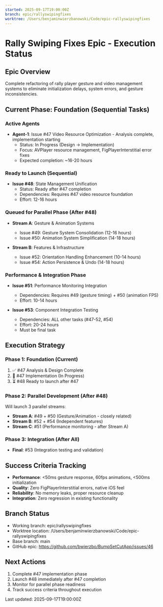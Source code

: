 ```yaml
---
started: 2025-09-17T19:00:00Z
branch: epic/rallyswipingfixes
worktree: /Users/benjaminwierzbanowski/Code/epic-rallyswipingfixes
---
```


# Rally Swiping Fixes Epic - Execution Status

## Epic Overview
Complete refactoring of rally player gesture and video management systems to eliminate initialization delays, system errors, and gesture inconsistencies.

## Current Phase: Foundation (Sequential Tasks)

### Active Agents
- **Agent-1**: Issue #47 Video Resource Optimization - Analysis complete, implementation starting
  - Status: In Progress (Design → Implementation)
  - Focus: AVPlayer resource management, FigPlayerInterstitial error fixes
  - Expected completion: ~16-20 hours

### Ready to Launch (Sequential)
- **Issue #48**: State Management Unification
  - Status: Ready after #47 completion
  - Dependencies: Requires #47 video resource foundation
  - Effort: 12-16 hours

### Queued for Parallel Phase (After #48)
- **Stream A**: Gesture & Animation Systems
  - Issue #49: Gesture System Consolidation (12-16 hours)
  - Issue #50: Animation System Simplification (14-18 hours)

- **Stream B**: Features & Infrastructure
  - Issue #52: Orientation Handling Enhancement (10-14 hours)
  - Issue #54: Action Persistence & Undo (14-18 hours)

### Performance & Integration Phase
- **Issue #51**: Performance Monitoring Integration
  - Dependencies: Requires #49 (gesture timing) + #50 (animation FPS)
  - Effort: 10-14 hours

- **Issue #53**: Component Integration Testing
  - Dependencies: ALL other tasks (#47-52, #54)
  - Effort: 20-24 hours
  - Must be final task

## Execution Strategy

### Phase 1: Foundation (Current)
1. ✅ #47 Analysis & Design Complete
2. 🔄 #47 Implementation (In Progress)
3. ⏳ #48 Ready to launch after #47

### Phase 2: Parallel Development (After #48)
Will launch 3 parallel streams:
- **Stream A**: #49 + #50 (Gesture/Animation - closely related)
- **Stream B**: #52 + #54 (Independent features)
- **Stream C**: #51 (Performance monitoring - after Stream A)

### Phase 3: Integration (After All)
- **Final**: #53 (Integration testing and validation)

## Success Criteria Tracking
- **Performance**: <50ms gesture response, 60fps animations, <500ms initialization
- **Quality**: Zero FigPlayerInterstitial errors, native iOS feel
- **Reliability**: No memory leaks, proper resource cleanup
- **Integration**: Zero regression in existing functionality

## Branch Status
- Working branch: epic/rallyswipingfixes
- Worktree location: /Users/benjaminwierzbanowski/Code/epic-rallyswipingfixes
- Base branch: main
- GitHub epic: https://github.com/bwierzbo/BumpSetCutApp/issues/46

## Next Actions
1. Complete #47 implementation phase
2. Launch #48 immediately after #47 completion
3. Monitor for parallel phase readiness
4. Track success criteria throughout execution

Last updated: 2025-09-17T19:00:00Z